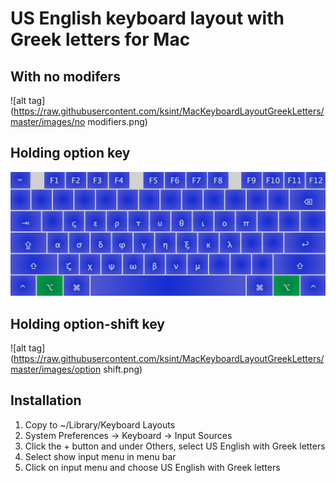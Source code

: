 # US English keyboard layout with Greek letters for Mac

## With no modifers

![alt tag](https://raw.githubusercontent.com/ksint/MacKeyboardLayoutGreekLetters/master/images/no modifiers.png)

## Holding option key

![alt tag](https://raw.githubusercontent.com/ksint/MacKeyboardLayoutGreekLetters/master/images/option.png)

## Holding option-shift key

![alt tag](https://raw.githubusercontent.com/ksint/MacKeyboardLayoutGreekLetters/master/images/option shift.png)

## Installation

1. Copy to ~/Library/Keyboard Layouts
2. System Preferences -> Keyboard -> Input Sources
3. Click the + button and under Others, select US English with Greek letters
4. Select show input menu in menu bar
5. Click on input menu and choose US English with Greek letters

